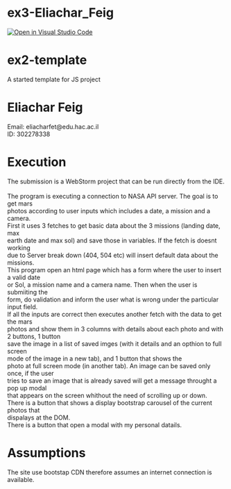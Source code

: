# ex3-Eliachar_Feig
[![Open in Visual Studio Code](https://classroom.github.com/assets/open-in-vscode-f059dc9a6f8d3a56e377f745f24479a46679e63a5d9fe6f495e02850cd0d8118.svg)](https://classroom.github.com/online_ide?assignment_repo_id=6212085&assignment_repo_type=AssignmentRepo)
# ex2-template
A started template for JS project

<h1>Eliachar Feig</h1>
<p>Email: eliacharfet@edu.hac.ac.il<br>
 ID: 302278338</p>

<h1>Execution</h1>
<p>
The submission is a WebStorm project that can be run directly from the IDE. <br><br>
 The program is executing a connection to NASA API server. The goal is to get mars <br>
 photos according to user inputs which includes a date, a mission and a camera. <br>
 First it uses 3 fetches to get basic data about the 3 missions (landing date, max <br>
 earth date and max sol) and save those in variables. If the fetch is doesnt working <br>
 due to Server break down (404, 504 etc) will insert default data about the missions. <br>
 This program open an html page which has a form where the user to insert a valid date<br>
 or Sol, a mission name and a camera name. Then when the user is submiiting the<br>
 form, do validation and inform the user what is wrong under the particular input field. <br>
 If all the inputs are correct then executes another fetch with the data to get the mars <br>
 photos and show them in 3 columns with details about each photo and with 2 buttons, 1 button<br>
 save the image in a list of saved imges (with it details and an opthion to full screen <br>
 mode of the image in a new tab), and 1 button that shows the <br>
 photo at full screen mode (in another tab). An image can be saved only once, if the user<br>
 tries to save an image that is already saved will get a message throught a pop up modal<br>
 that appears on the screen whithout the need of scrolling up or down. <br>
 There is a button that shows a display bootstrap carousel of the current photos that <br>
 dispalays at the DOM.<br>
 There is a button that open a modal with my personal datails.
</p>
<h1>Assumptions</h1>
<p>
  The site use bootstap CDN therefore assumes an internet connection is available.
</p>
